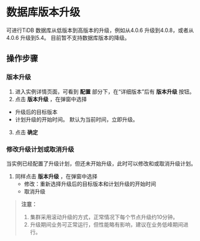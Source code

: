 # 数据库版本升级
可进行TiDB 数据库从低版本到高版本的升级，例如从4.0.6 升级到4.0.8，或者从4.0.6 升级到5.4。 目前暂不支持数据库版本的降级。

## 操作步骤
### 版本升级
1. 进入实例详情页面，可看到 **配置** 部分下，在“详细版本”后有 **版本升级** 按钮。
2. 点击  **版本升级** ，在弹窗中选择
  - 升级后的目标版本
  - 计划升级的开始时间。 默认为当前时间，立即升级。
3. 点击 **确定** 


### 修改升级计划或取消升级
当实例已经配置了升级计划，但还未开始升级，此时可以修改和或取消升级计划。

1. 同样点击  **版本升级** ，在弹窗中选择
   - 修改：重新选择升级后的目标版本和计划升级的开始时间
   - 取消升级

> **注意：**
>
> 1. 集群采用滚动升级的方式，正常情况下每个节点升级约10分钟。
> 2. 升级期间业务可正常运行，但性能略有影响，建议在业务低峰期间进行。

<!-- ![变更配置1](../../../../../image/TiDB/upgrade-engine-version-2.png) -->

<!-- ![变更配置1](../../../../../image/TiDB/upgrade-engine-version-1.png) -->
